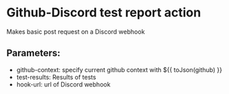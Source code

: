 # Github-Discord test report action

Makes basic post request on a Discord webhook 

## Parameters:
- github-context: specify current github context with ${{ toJson(github) }}
- test-results: Results of tests
- hook-url: url of Discord webhook
